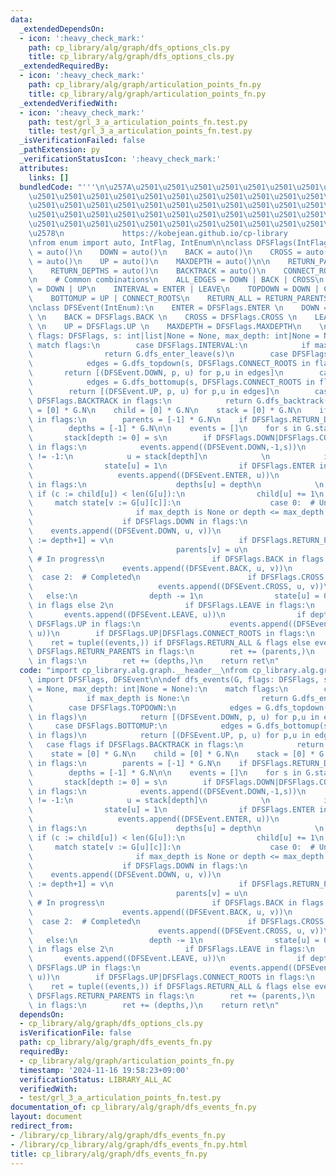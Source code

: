 ```yaml
---
data:
  _extendedDependsOn:
  - icon: ':heavy_check_mark:'
    path: cp_library/alg/graph/dfs_options_cls.py
    title: cp_library/alg/graph/dfs_options_cls.py
  _extendedRequiredBy:
  - icon: ':heavy_check_mark:'
    path: cp_library/alg/graph/articulation_points_fn.py
    title: cp_library/alg/graph/articulation_points_fn.py
  _extendedVerifiedWith:
  - icon: ':heavy_check_mark:'
    path: test/grl_3_a_articulation_points_fn.test.py
    title: test/grl_3_a_articulation_points_fn.test.py
  _isVerificationFailed: false
  _pathExtension: py
  _verificationStatusIcon: ':heavy_check_mark:'
  attributes:
    links: []
  bundledCode: "'''\n\u257A\u2501\u2501\u2501\u2501\u2501\u2501\u2501\u2501\u2501\u2501\
    \u2501\u2501\u2501\u2501\u2501\u2501\u2501\u2501\u2501\u2501\u2501\u2501\u2501\
    \u2501\u2501\u2501\u2501\u2501\u2501\u2501\u2501\u2501\u2501\u2501\u2501\u2501\
    \u2501\u2501\u2501\u2501\u2501\u2501\u2501\u2501\u2501\u2501\u2501\u2501\u2501\
    \u2501\u2501\u2501\u2501\u2501\u2501\u2501\u2501\u2501\u2501\u2501\u2501\u2501\
    \u2578\n             https://kobejean.github.io/cp-library               \n'''\n\
    \nfrom enum import auto, IntFlag, IntEnum\n\nclass DFSFlags(IntFlag):\n    ENTER\
    \ = auto()\n    DOWN = auto()\n    BACK = auto()\n    CROSS = auto()\n    LEAVE\
    \ = auto()\n    UP = auto()\n    MAXDEPTH = auto()\n\n    RETURN_PARENTS = auto()\n\
    \    RETURN_DEPTHS = auto()\n    BACKTRACK = auto()\n    CONNECT_ROOTS = auto()\n\
    \n    # Common combinations\n    ALL_EDGES = DOWN | BACK | CROSS\n    EULER_TOUR\
    \ = DOWN | UP\n    INTERVAL = ENTER | LEAVE\n    TOPDOWN = DOWN | CONNECT_ROOTS\n\
    \    BOTTOMUP = UP | CONNECT_ROOTS\n    RETURN_ALL = RETURN_PARENTS | RETURN_DEPTHS\n\
    \nclass DFSEvent(IntEnum):\n    ENTER = DFSFlags.ENTER \n    DOWN = DFSFlags.DOWN\
    \ \n    BACK = DFSFlags.BACK \n    CROSS = DFSFlags.CROSS \n    LEAVE = DFSFlags.LEAVE\
    \ \n    UP = DFSFlags.UP \n    MAXDEPTH = DFSFlags.MAXDEPTH\n    \n\ndef dfs_events(G,\
    \ flags: DFSFlags, s: int|list|None = None, max_depth: int|None = None):\n   \
    \ match flags:\n        case DFSFlags.INTERVAL:\n            if max_depth is None:\n\
    \                return G.dfs_enter_leave(s)\n        case DFSFlags.TOPDOWN:\n\
    \            edges = G.dfs_topdown(s, DFSFlags.CONNECT_ROOTS in flags)\n     \
    \       return [(DFSEvent.DOWN, p, u) for p,u in edges]\n        case DFSFlags.BOTTOMUP:\n\
    \            edges = G.dfs_bottomup(s, DFSFlags.CONNECT_ROOTS in flags)\n    \
    \        return [(DFSEvent.UP, p, u) for p,u in edges]\n        case flags if\
    \ DFSFlags.BACKTRACK in flags:\n            return G.dfs_backtrack(s)\n    state\
    \ = [0] * G.N\n    child = [0] * G.N\n    stack = [0] * G.N\n    if DFSFlags.RETURN_PARENTS\
    \ in flags:\n        parents = [-1] * G.N\n    if DFSFlags.RETURN_DEPTHS in flags:\n\
    \        depths = [-1] * G.N\n\n    events = []\n    for s in G.starts(s):\n \
    \       stack[depth := 0] = s\n        if DFSFlags.DOWN|DFSFlags.CONNECT_ROOTS\
    \ in flags:\n            events.append((DFSEvent.DOWN,-1,s))\n        while depth\
    \ != -1:\n            u = stack[depth]\n            \n            if not state[u]:\n\
    \                state[u] = 1\n                if DFSFlags.ENTER in flags:\n \
    \                   events.append((DFSEvent.ENTER, u))\n                if DFSFlags.RETURN_DEPTHS\
    \ in flags:\n                    depths[u] = depth\n            \n           \
    \ if (c := child[u]) < len(G[u]):\n                child[u] += 1\n           \
    \     match state[v := G[u][c]]:\n                    case 0:  # Unvisited\n \
    \                       if max_depth is None or depth <= max_depth:\n        \
    \                    if DFSFlags.DOWN in flags:\n                            \
    \    events.append((DFSEvent.DOWN, u, v))\n                            stack[depth\
    \ := depth+1] = v\n                            if DFSFlags.RETURN_PARENTS in flags:\n\
    \                                parents[v] = u\n                    case 1: \
    \ # In progress\n                        if DFSFlags.BACK in flags:\n        \
    \                    events.append((DFSEvent.BACK, u, v))\n                  \
    \  case 2:  # Completed\n                        if DFSFlags.CROSS in flags:\n\
    \                            events.append((DFSEvent.CROSS, u, v))\n         \
    \   else:\n                depth -= 1\n                state[u] = 0 if DFSFlags.BACKTRACK\
    \ in flags else 2\n                if DFSFlags.LEAVE in flags:\n             \
    \       events.append((DFSEvent.LEAVE, u))\n                if depth != -1 and\
    \ DFSFlags.UP in flags:\n                    events.append((DFSEvent.UP, stack[depth],\
    \ u))\n        if DFSFlags.UP|DFSFlags.CONNECT_ROOTS in flags:\n            events.append((DFSEvent.UP,-1,s))\n\
    \    ret = tuple((events,)) if DFSFlags.RETURN_ALL & flags else events\n    if\
    \ DFSFlags.RETURN_PARENTS in flags:\n        ret += (parents,)\n    if DFSFlags.RETURN_DEPTHS\
    \ in flags:\n        ret += (depths,)\n    return ret\n"
  code: "import cp_library.alg.graph.__header__\nfrom cp_library.alg.graph.dfs_options_cls\
    \ import DFSFlags, DFSEvent\n\ndef dfs_events(G, flags: DFSFlags, s: int|list|None\
    \ = None, max_depth: int|None = None):\n    match flags:\n        case DFSFlags.INTERVAL:\n\
    \            if max_depth is None:\n                return G.dfs_enter_leave(s)\n\
    \        case DFSFlags.TOPDOWN:\n            edges = G.dfs_topdown(s, DFSFlags.CONNECT_ROOTS\
    \ in flags)\n            return [(DFSEvent.DOWN, p, u) for p,u in edges]\n   \
    \     case DFSFlags.BOTTOMUP:\n            edges = G.dfs_bottomup(s, DFSFlags.CONNECT_ROOTS\
    \ in flags)\n            return [(DFSEvent.UP, p, u) for p,u in edges]\n     \
    \   case flags if DFSFlags.BACKTRACK in flags:\n            return G.dfs_backtrack(s)\n\
    \    state = [0] * G.N\n    child = [0] * G.N\n    stack = [0] * G.N\n    if DFSFlags.RETURN_PARENTS\
    \ in flags:\n        parents = [-1] * G.N\n    if DFSFlags.RETURN_DEPTHS in flags:\n\
    \        depths = [-1] * G.N\n\n    events = []\n    for s in G.starts(s):\n \
    \       stack[depth := 0] = s\n        if DFSFlags.DOWN|DFSFlags.CONNECT_ROOTS\
    \ in flags:\n            events.append((DFSEvent.DOWN,-1,s))\n        while depth\
    \ != -1:\n            u = stack[depth]\n            \n            if not state[u]:\n\
    \                state[u] = 1\n                if DFSFlags.ENTER in flags:\n \
    \                   events.append((DFSEvent.ENTER, u))\n                if DFSFlags.RETURN_DEPTHS\
    \ in flags:\n                    depths[u] = depth\n            \n           \
    \ if (c := child[u]) < len(G[u]):\n                child[u] += 1\n           \
    \     match state[v := G[u][c]]:\n                    case 0:  # Unvisited\n \
    \                       if max_depth is None or depth <= max_depth:\n        \
    \                    if DFSFlags.DOWN in flags:\n                            \
    \    events.append((DFSEvent.DOWN, u, v))\n                            stack[depth\
    \ := depth+1] = v\n                            if DFSFlags.RETURN_PARENTS in flags:\n\
    \                                parents[v] = u\n                    case 1: \
    \ # In progress\n                        if DFSFlags.BACK in flags:\n        \
    \                    events.append((DFSEvent.BACK, u, v))\n                  \
    \  case 2:  # Completed\n                        if DFSFlags.CROSS in flags:\n\
    \                            events.append((DFSEvent.CROSS, u, v))\n         \
    \   else:\n                depth -= 1\n                state[u] = 0 if DFSFlags.BACKTRACK\
    \ in flags else 2\n                if DFSFlags.LEAVE in flags:\n             \
    \       events.append((DFSEvent.LEAVE, u))\n                if depth != -1 and\
    \ DFSFlags.UP in flags:\n                    events.append((DFSEvent.UP, stack[depth],\
    \ u))\n        if DFSFlags.UP|DFSFlags.CONNECT_ROOTS in flags:\n            events.append((DFSEvent.UP,-1,s))\n\
    \    ret = tuple((events,)) if DFSFlags.RETURN_ALL & flags else events\n    if\
    \ DFSFlags.RETURN_PARENTS in flags:\n        ret += (parents,)\n    if DFSFlags.RETURN_DEPTHS\
    \ in flags:\n        ret += (depths,)\n    return ret\n"
  dependsOn:
  - cp_library/alg/graph/dfs_options_cls.py
  isVerificationFile: false
  path: cp_library/alg/graph/dfs_events_fn.py
  requiredBy:
  - cp_library/alg/graph/articulation_points_fn.py
  timestamp: '2024-11-16 19:58:23+09:00'
  verificationStatus: LIBRARY_ALL_AC
  verifiedWith:
  - test/grl_3_a_articulation_points_fn.test.py
documentation_of: cp_library/alg/graph/dfs_events_fn.py
layout: document
redirect_from:
- /library/cp_library/alg/graph/dfs_events_fn.py
- /library/cp_library/alg/graph/dfs_events_fn.py.html
title: cp_library/alg/graph/dfs_events_fn.py
---
```

